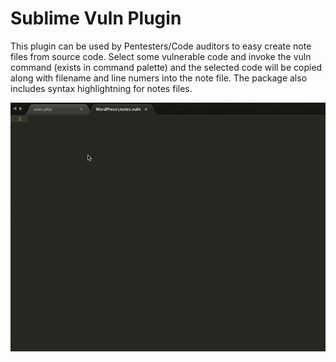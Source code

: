 # Sublime Vuln Plugin

This plugin can be used by Pentesters/Code auditors to easy create note files from source code.
Select some vulnerable code and invoke the vuln command (exists in command palette) and the selected code will be copied along with filename and line numers into the note file.
The package also includes syntax highlightning for notes files.

<img src="vuln.gif">
